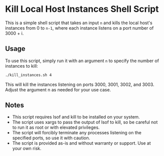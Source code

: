# Kill Local Host Instances Shell Script

This is a simple shell script that takes an input `n` and kills the local host's instances from 0 to `n-1`, where each instance listens on a port number of 3000 + i.

## Usage

To use this script, simply run it with an argument `n` to specify the number of instances to kill:

```bash
./kill_instances.sh 4
```

This will kill the instances listening on ports 3000, 3001, 3002, and 3003. Adjust the argument n as needed for your use case.

## Notes
- This script requires lsof and kill to be installed on your system.
- The script uses xargs to pass the output of lsof to kill, so be careful not to run it as root or with elevated privileges.
- The script will forcibly terminate any processes listening on the specified ports, so use it with caution.
- The script is provided as-is and without warranty or support. Use at your own risk.

